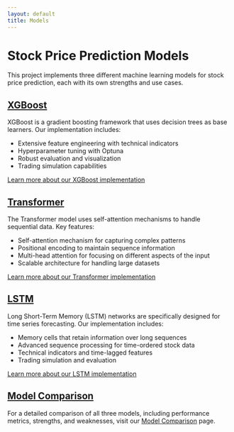 ```yaml
---
layout: default
title: Models
---
```


# Stock Price Prediction Models

This project implements three different machine learning models for stock price prediction, each with its own strengths and use cases.

## [XGBoost](xgboost.html)

XGBoost is a gradient boosting framework that uses decision trees as base learners. Our implementation includes:

- Extensive feature engineering with technical indicators
- Hyperparameter tuning with Optuna
- Robust evaluation and visualization
- Trading simulation capabilities

[Learn more about our XGBoost implementation](xgboost.html)

## [Transformer](transformer.html)

The Transformer model uses self-attention mechanisms to handle sequential data. Key features:

- Self-attention mechanism for capturing complex patterns
- Positional encoding to maintain sequence information
- Multi-head attention for focusing on different aspects of the input
- Scalable architecture for handling large datasets

[Learn more about our Transformer implementation](transformer.html)

## [LSTM](lstm.html)

Long Short-Term Memory (LSTM) networks are specifically designed for time series forecasting. Our implementation includes:

- Memory cells that retain information over long sequences
- Advanced sequence processing for time-ordered stock data
- Technical indicators and time-lagged features
- Trading simulation and evaluation

[Learn more about our LSTM implementation](lstm.html)

## [Model Comparison](model_comparison.html)

For a detailed comparison of all three models, including performance metrics, strengths, and weaknesses, visit our [Model Comparison](model_comparison.html) page.
